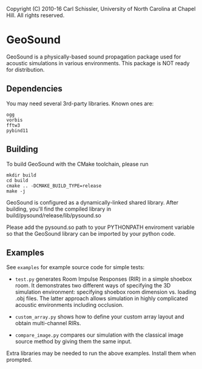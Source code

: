 Copyright (C) 2010-16 Carl Schissler, University of North Carolina at Chapel Hill.
All rights reserved.

GeoSound
=====

GeoSound is a physically-based sound propagation package used for 
acoustic simulations in various environments. This package is NOT 
ready for distribution.

Dependencies
--------

You may need several 3rd-party libraries. Known ones are:

	ogg
	vorbis
	fftw3
	pybind11


Building
--------

To build GeoSound with the CMake toolchain, please run

    mkdir build
    cd build
    cmake .. -DCMAKE_BUILD_TYPE=release
    make -j

GeoSound is configured as a dynamically-linked shared library. After 
building, you'll find the compiled library in 
build/pysound/release/lib/pysound.so

Please add the pysound.so path to your PYTHONPATH enviroment variable 
so that the GeoSound library can be imported by your python code.

Examples
--------

See `examples` for example source code for simple tests:

  - `test.py` generates Room Impulse Responses (RIR) in a simple shoebox room. It demonstrates two different ways of specifying the 3D simulation environment: specifying shoebox room dimension vs. loading .obj files. The latter approach allows simulation in highly complicated acoustic environments including occlusion.

  - `custom_array.py` shows how to define your custom array layout and obtain multi-channel RIRs.

  - `compare_image.py` compares our simulation with the classical image source method by giving them the same input.

Extra libraries may be needed to run the above examples. Install them when prompted.
